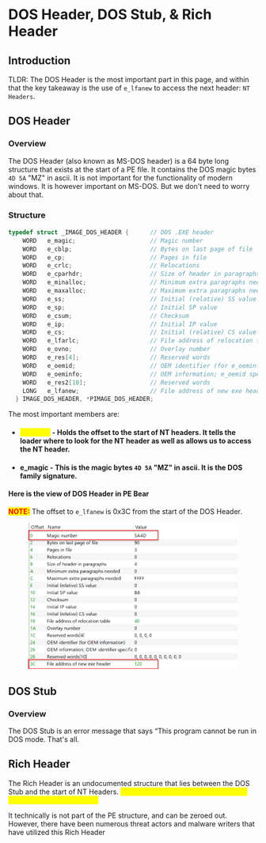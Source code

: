 # DOS Header, DOS Stub, & Rich Header

## Introduction

TLDR: The DOS Header is the most important part in this page, and within that the key takeaway is the use of `e_lfanew` to access the next header: `NT Headers`.

## DOS Header

### Overview

The DOS Header (also known as MS-DOS header) is a 64 byte long structure that exists at the start of a PE file. It contains the DOS magic bytes `4D 5A` "MZ" in ascii. It is not important for the functionality of modern windows. It is however important on MS-DOS. But we don't need to worry about that.

### Structure

```c
typedef struct _IMAGE_DOS_HEADER {      // DOS .EXE header
    WORD   e_magic;                     // Magic number
    WORD   e_cblp;                      // Bytes on last page of file
    WORD   e_cp;                        // Pages in file
    WORD   e_crlc;                      // Relocations
    WORD   e_cparhdr;                   // Size of header in paragraphs
    WORD   e_minalloc;                  // Minimum extra paragraphs needed
    WORD   e_maxalloc;                  // Maximum extra paragraphs needed
    WORD   e_ss;                        // Initial (relative) SS value
    WORD   e_sp;                        // Initial SP value
    WORD   e_csum;                      // Checksum
    WORD   e_ip;                        // Initial IP value
    WORD   e_cs;                        // Initial (relative) CS value
    WORD   e_lfarlc;                    // File address of relocation table
    WORD   e_ovno;                      // Overlay number
    WORD   e_res[4];                    // Reserved words
    WORD   e_oemid;                     // OEM identifier (for e_oeminfo)
    WORD   e_oeminfo;                   // OEM information; e_oemid specific
    WORD   e_res2[10];                  // Reserved words
    LONG   e_lfanew;                    // File address of new exe header
  } IMAGE_DOS_HEADER, *PIMAGE_DOS_HEADER;
```

The most important members are:

*   #### <mark style="color:yellow;">e\_lfanew</mark> - Holds the offset to the start of NT headers. It tells the loader where to look for the NT header as well as allows us to access the NT header.


* #### &#x20;e\_magic - This is the magic bytes `4D 5A` "MZ" in ascii. It is the DOS family signature.

#### Here is the view of DOS Header in PE Bear

<mark style="color:red;">**NOTE:**</mark> The offset to `e_lfanew` is 0x3C from the start of the DOS Header.

<figure><img src="../../../.gitbook/assets/image (3) (1) (1) (1) (1).png" alt=""><figcaption></figcaption></figure>

## DOS Stub

### Overview

The DOS Stub is an error message that says “This program cannot be run in DOS mode. That's all.&#x20;

## Rich Header

The Rich Header is an undocumented structure that lies between the DOS Stub and the start of NT Headers. <mark style="color:yellow;">**It is included in executables compiled with Visual Studio Toolset.**</mark>

It technically is not part of the PE structure, and can be zeroed out. However, there have been numerous threat actors and malware writers that have utilized this Rich Header&#x20;
